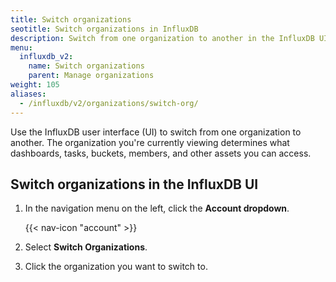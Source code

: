```yaml
---
title: Switch organizations
seotitle: Switch organizations in InfluxDB
description: Switch from one organization to another in the InfluxDB UI
menu:
  influxdb_v2:
    name: Switch organizations
    parent: Manage organizations
weight: 105
aliases:
  - /influxdb/v2/organizations/switch-org/
---
```


Use the InfluxDB user interface (UI) to switch from one organization to another. The organization you're currently viewing determines what dashboards, tasks, buckets, members, and other assets you can access.

## Switch organizations in the InfluxDB UI

1. In the navigation menu on the left, click the **Account dropdown**.

    {{< nav-icon "account" >}}

2. Select **Switch Organizations**.
3. Click the organization you want to switch to.
